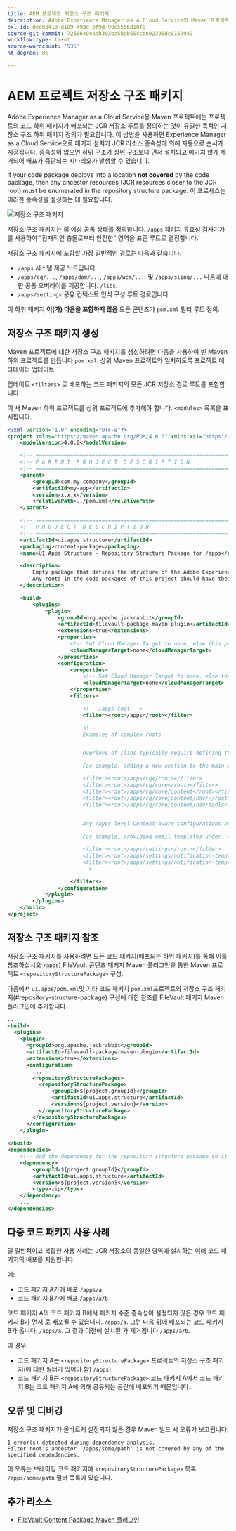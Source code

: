 ```yaml
---
title: AEM 프로젝트 저장소 구조 패키지
description: Adobe Experience Manager as a Cloud Service의 Maven 프로젝트에는 프로젝트의 코드 하위 패키지가 배포되는 JCR 저장소 루트를 정의하는 것이 유일한 목적인 저장소 구조 하위 패키지 정의가 필요합니다.
exl-id: dec08410-d109-493d-bf9d-90e5556d18f0
source-git-commit: 7260649eaab303ba5bab55ccbe02395dc8159949
workflow-type: tm+mt
source-wordcount: '535'
ht-degree: 8%

---
```


# AEM 프로젝트 저장소 구조 패키지

Adobe Experience Manager as a Cloud Service용 Maven 프로젝트에는 프로젝트의 코드 하위 패키지가 배포되는 JCR 저장소 루트를 정의하는 것이 유일한 목적인 저장소 구조 하위 패키지 정의가 필요합니다. 이 방법을 사용하면 Experience Manager as a Cloud Service으로 패키지 설치가 JCR 리소스 종속성에 의해 자동으로 순서가 지정됩니다. 종속성이 없으면 하위 구조가 상위 구조보다 먼저 설치되고 예기치 않게 제거되어 배포가 중단되는 시나리오가 발생할 수 있습니다.

If your code package deploys into a location **not covered** by the code package, then any ancestor resources (JCR resources closer to the JCR root) must be enumerated in the repository structure package. 이 프로세스는 이러한 종속성을 설정하는 데 필요합니다.

![저장소 구조 패키지](./assets/repository-structure-packages.png)

저장소 구조 패키지는 의 예상 공통 상태를 정의합니다. `/apps` 패키지 유효성 검사기가 를 사용하여 &quot;잠재적인 충돌로부터 안전한&quot; 영역을 표준 루트로 결정합니다.

저장소 구조 패키지에 포함할 가장 일반적인 경로는 다음과 같습니다.

+ `/apps` 시스템 제공 노드입니다
+ `/apps/cq/...`, `/apps/dam/...`, `/apps/wcm/...`, 및 `/apps/sling/...` 다음에 대한 공통 오버레이를 제공합니다. `/libs`.
+ `/apps/settings` 공유 컨텍스트 인식 구성 루트 경로입니다

이 하위 패키지 **이(가) 다음을 포함하지 않음** 모든 콘텐츠가 `pom.xml` 필터 루트 정의.

## 저장소 구조 패키지 생성

Maven 프로젝트에 대한 저장소 구조 패키지를 생성하려면 다음을 사용하여 빈 Maven 하위 프로젝트를 만듭니다 `pom.xml`: 상위 Maven 프로젝트와 일치하도록 프로젝트 메타데이터 업데이트

업데이트 `<filters>` 로 배포하는 코드 패키지의 모든 JCR 저장소 경로 루트를 포함합니다.

이 새 Maven 하위 프로젝트를 상위 프로젝트에 추가해야 합니다. `<modules>` 목록을 표시합니다.

```xml
<?xml version="1.0" encoding="UTF-8"?>
<project xmlns="https://maven.apache.org/POM/4.0.0" xmlns:xsi="https://www.w3.org/2001/XMLSchema-instance" xsi:schemaLocation="https://maven.apache.org/POM/4.0.0 https://maven.apache.org/maven-v4_0_0.xsd">
    <modelVersion>4.0.0</modelVersion>

    <!-- ====================================================================== -->
    <!-- P A R E N T  P R O J E C T  D E S C R I P T I O N                      -->
    <!-- ====================================================================== -->
    <parent>
        <groupId>com.my-company</groupId>
        <artifactId>my-app</artifactId>
        <version>x.x.x</version>
        <relativePath>../pom.xml</relativePath>
    </parent>

    <!-- ====================================================================== -->
    <!-- P R O J E C T  D E S C R I P T I O N                                   -->
    <!-- ====================================================================== -->
    <artifactId>ui.apps.structure</artifactId>
    <packaging>content-package</packaging>
    <name>UI Apps Structure - Repository Structure Package for /apps</name>

    <description>
        Empty package that defines the structure of the Adobe Experience Manager repository the code packages in this project deploy into.
        Any roots in the code packages of this project should have their parent enumerated in the filters list below.
    </description>

    <build>
        <plugins>
            <plugin>
                <groupId>org.apache.jackrabbit</groupId>
                <artifactId>filevault-package-maven-plugin</artifactId>
                <extensions>true</extensions>
                <properties>
                    <!-- Set Cloud Manager Target to none, else this package is deployed and remove all defined filter roots -->
                    <cloudManagerTarget>none</cloudManagerTarget>
                </properties>
                <configuration>
                    <properties>
                        <!-- Set Cloud Manager Target to none, else this package is deployed and remove all defined filter roots -->
                        <cloudManagerTarget>none</cloudManagerTarget>
                    </properties>
                    <filters>

                        <!-- /apps root -->
                        <filter><root>/apps</root></filter>

                        <!--
                        Examples of complex roots


                        Overlays of /libs typically require defining the overlayed structure, at each level here.

                        For example, adding a new section to the main AEM Tools navigation, necessitates the following rules:

                        <filter><root>/apps/cq</root></filter>
                        <filter><root>/apps/cq/core</root></filter>
                        <filter><root>/apps/cq/core/content</root></filter>
                        <filter><root>/apps/cq/core/content/nav/</root></filter>
                        <filter><root>/apps/cq/core/content/nav/tools</root></filter>


                        Any /apps level Context-aware configurations need to enumerated here. 
                        
                        For example, providing email templates under `/apps/settings/notification-templates/com.day.cq.replication` necessitates the following rules:

                        <filter><root>/apps/settings</root></filter>
                        <filter><root>/apps/settings/notification-templates</root></filter>
                        <filter><root>/apps/settings/notification-templates/com.day.cq.replication</root></filter>
                        -->

                    </filters>
                </configuration>
            </plugin>
        </plugins>
    </build>
</project>
```

## 저장소 구조 패키지 참조

저장소 구조 패키지를 사용하려면 모든 코드 패키지(배포되는 하위 패키지)를 통해 이를 참조하십시오 `/apps`) FileVault 콘텐츠 패키지 Maven 플러그인을 통한 Maven 프로젝트 `<repositoryStructurePackage>` 구성.

다음에서 `ui.apps/pom.xml`및 기타 코드 패키지 `pom.xml`프로젝트의 저장소 구조 패키지(#repository-structure-package) 구성에 대한 참조를 FileVault 패키지 Maven 플러그인에 추가합니다.

```xml
...
<build>
  <plugins>
    <plugin>
      <groupId>org.apache.jackrabbit</groupId>
      <artifactId>filevault-package-maven-plugin</artifactId>
      <extensions>true</extensions>
      <configuration>
        ...
        <repositoryStructurePackages>
          <repositoryStructurePackage>
              <groupId>${project.groupId}</groupId>
              <artifactId>ui.apps.structure</artifactId>
              <version>${project.version}</version>
          </repositoryStructurePackage>
        </repositoryStructurePackages>
      </configuration>
    </plugin>
    ...
</build>
<dependencies>
    <!-- Add the dependency for the repository structure package so it resolves -->
    <dependency>
        <groupId>${project.groupId}</groupId>
        <artifactId>ui.apps.structure</artifactId>
        <version>${project.version}</version>
        <type>zip</type>
    </dependency>
    ...
</dependencies>
```

## 다중 코드 패키지 사용 사례

덜 일반적이고 복잡한 사용 사례는 JCR 저장소의 동일한 영역에 설치하는 여러 코드 패키지의 배포를 지원합니다.

예:

+ 코드 패키지 A가에 배포 `/apps/a`
+ 코드 패키지 B가에 배포 `/apps/a/b`

코드 패키지 A의 코드 패키지 B에서 패키지 수준 종속성이 설정되지 않은 경우 코드 패키지 B가 먼저 로 배포될 수 있습니다. `/apps/a`. 그런 다음 뒤에 배포되는 코드 패키지 B가 옵니다. `/apps/a`. 그 결과 이전에 설치된 가 제거됩니다 `/apps/a/b`.

이 경우:

+ 코드 패키지 A는 `<repositoryStructurePackage>` 프로젝트의 저장소 구조 패키지(에 대한 필터가 있어야 함) `/apps`).
+ 코드 패키지 B는 `<repositoryStructurePackage>` 코드 패키지 A에서 코드 패키지 B는 코드 패키지 A에 의해 공유되는 공간에 배포되기 때문입니다.

## 오류 및 디버깅

저장소 구조 패키지가 올바르게 설정되지 않은 경우 Maven 빌드 시 오류가 보고됩니다.

```
1 error(s) detected during dependency analysis.
Filter root's ancestor '/apps/some/path' is not covered by any of the specified dependencies.
```

이 오류는 브레이킹 코드 패키지에 `<repositoryStructurePackage>` 목록 `/apps/some/path` 필터 목록에 있습니다.

## 추가 리소스

+ [FileVault Content Package Maven 플러그인](https://jackrabbit.apache.org/filevault-package-maven-plugin/)
